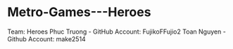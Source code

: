 # Metro-Games---Heroes
Team: Heroes
Phuc Truong - GitHub Account: FujikoFFujio2
Toan Nguyen - Github Account: make2514
